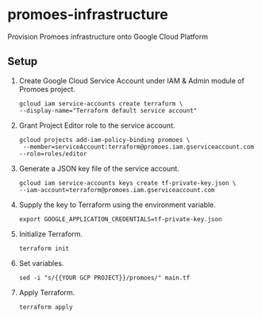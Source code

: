 # promoes-infrastructure
Provision Promoes infrastructure onto Google Cloud Platform

## Setup
1. Create Google Cloud Service Account under IAM & Admin module of Promoes project.
   ```
   gcloud iam service-accounts create terraform \
   --display-name="Terraform default service account"
   ```
2. Grant Project Editor role to the service account.
   ```
   gcloud projects add-iam-policy-binding promoes \
    --member=serviceAccount:terraform@promoes.iam.gserviceaccount.com --role=roles/editor
   ```
3. Generate a JSON key file of the service account.
   ```
   gcloud iam service-accounts keys create tf-private-key.json \
   --iam-account=terraform@promoes.iam.gserviceaccount.com
   ```
4. Supply the key to Terraform using the environment variable.
   ```
   export GOOGLE_APPLICATION_CREDENTIALS=tf-private-key.json
   ```
5. Initialize Terraform.
   ```
   terraform init
   ```
6. Set variables.
   ```
   sed -i "s/{{YOUR GCP PROJECT}}/promoes/" main.tf
   ```
7. Apply Terraform.
   ```
   terraform apply
   ```
